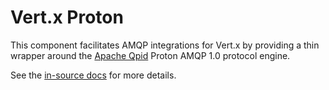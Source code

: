 # Vert.x Proton

This component facilitates AMQP integrations for Vert.x by providing a thin wrapper around the
[Apache Qpid](http://qpid.apache.org) Proton AMQP 1.0 protocol engine.

See the [in-source docs](src/main/asciidoc/java/index.adoc) for more details.
